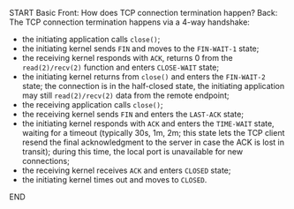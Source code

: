 START
Basic
Front: 
How does TCP connection termination happen?
Back: 
The TCP connection termination happens via a 4-way handshake:
- the initiating application calls `close()`;
- the initiating kernel sends `FIN` and moves to the `FIN-WAIT-1` state;
- the receiving kernel responds with `ACK`, returns 0 from the `read(2)/recv(2)` function and enters `CLOSE-WAIT` state;
- the initiating kernel returns from `close()` and enters the `FIN-WAIT-2` state; the connection is in the half-closed state, the initiating application may still `read(2)/recv(2)` data from the remote endpoint;
- the receiving application calls `close()`;
- the receiving kernel sends `FIN` and enters the `LAST-ACK` state;
- the initiating kernel responds with `ACK` and enters the `TIME-WAIT` state, waiting for a timeout (typically 30s, 1m, 2m; this state lets the TCP client resend the final acknowledgment to the server in case the ACK is lost in transit); during this time, the local port is unavailable for new connections;
- the receiving kernel receives `ACK` and enters `CLOSED` state;
- the initiating kernel times out and moves to `CLOSED`.
<!--ID: 1745138784652-->
END
